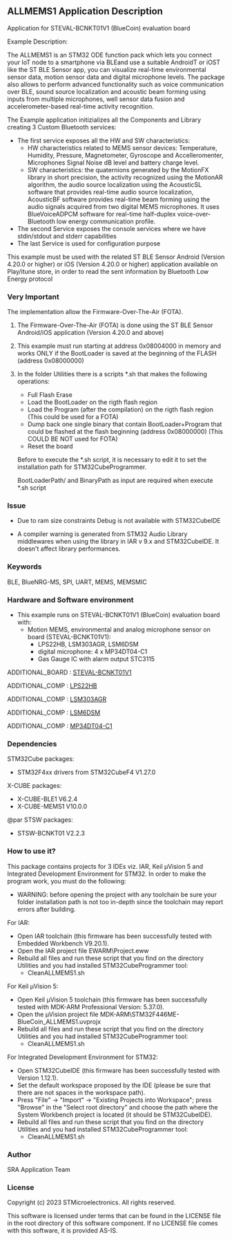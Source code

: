 ## <b>ALLMEMS1 Application Description</b>

Application for STEVAL-BCNKT01V1 (BlueCoin) evaluation board

Example Description:

The ALLMEMS1 is an STM32 ODE function pack which lets you connect your IoT node to a smartphone via BLEand use a suitable AndroidT or iOST like the ST BLE Sensor app,
you can visualize real-time environmental sensor data, motion sensor data and digital microphone levels.
The package also allows to perform advanced functionality such as voice communication over BLE, sound source localization and acoustic beam forming using inputs from multiple microphones, well sensor data fusion and accelerometer-based real-time activity recognition. 

The Example application initizializes all the Components and Library creating 3 Custom Bluetooth services:

 - The first service exposes all the HW and SW characteristics:
   - HW characteristics related to MEMS sensor devices: Temperature, Humidity, Pressure, Magnetometer, Gyroscope and Accelleromenter,
     Microphones Signal Noise dB level and battery charge level. 
   - SW characteristics: the quaternions generated by the MotionFX library in short precision, the activity
     recognized using the MotionAR algorithm, the audio source localization using the AcousticSL software that provides real-time audio
	 source localization, AcousticBF software provides real-time beam forming
	 using the audio signals acquired from two digital MEMS microphones.
	 It uses BlueVoiceADPCM software for real-time half-duplex voice-over-Bluetooth low energy communication profile.
 - The second Service exposes the console services where we have stdin/stdout and stderr capabilities
 - The last Service is used for configuration purpose
 
This example must be used with the related ST BLE Sensor Android (Version 4.20.0 or higher) or iOS (Version 4.20.0 or higher) application available on Play/itune store,
in order to read the sent information by Bluetooth Low Energy protocol

### <b>Very Important</b> 

The implementation allow the Firmware-Over-The-Air (FOTA).
 
 1) The Firmware-Over-The-Air (FOTA) is done using the ST BLE Sensor Android/iOS application (Version 4.20.0 and above)
 
 2) This example must run starting at address 0x08004000 in memory and works ONLY if the BootLoader 
 is saved at the beginning of the FLASH (address 0x08000000)
 
 3) In the folder Utilities there is a scripts *.sh that makes the following operations:
    - Full Flash Erase
    - Load the BootLoader on the rigth flash region
    - Load the Program (after the compilation) on the rigth flash region (This could be used for a FOTA)
    - Dump back one single binary that contain BootLoader+Program that could be 
      flashed at the flash beginning (address 0x08000000) (This COULD BE NOT used for FOTA)
    - Reset the board
	
	Before to execute the *.sh script, it is necessary to edit it to set the installation path for STM32CubeProgrammer.
	
	BootLoaderPath/<BootLoader file name> and BinaryPath as input are required when execute *.sh script

### <b>Issue</b>

- Due to ram size constraints Debug is not available with STM32CubeIDE

- A compiler warning is generated from STM32 Audio Library middlewares when using the library in IAR v 9.x and STM32CubeIDE.
  It doesn't affect library performances.

### <b>Keywords</b>

BLE, BlueNRG-MS, SPI, UART, MEMS, MEMSMIC

### <b>Hardware and Software environment</b>

  - This example runs on STEVAL-BCNKT01V1 (BlueCoin) evaluation board with:
	- Motion MEMS, environmental and analog microphone sensor on board (STEVAL-BCNKT01V1):
	  - LPS22HB, LSM303AGR, LSM6DSM
	  - digital microphone: 4 x MP34DT04-C1
	  - Gas Gauge IC with alarm output STC3115

ADDITIONAL_BOARD : [STEVAL-BCNKT01V1](https://www.st.com/en/evaluation-tools/steval-bcnkt01v1.html)

ADDITIONAL_COMP : [LPS22HB](https://www.st.com/content/st_com/en/products/mems-and-sensors/pressure-sensors/lps22hb.html)

ADDITIONAL_COMP : [LSM303AGR](https://www.st.com/en/mems-and-sensors/lsm303agr.html)

ADDITIONAL_COMP : [LSM6DSM](https://www.st.com/content/st_com/en/products/mems-and-sensors/accelerometers/lsm6dsm.html)

ADDITIONAL_COMP : [MP34DT04-C1](https://www.st.com/en/audio-ics/mp34dt04-c1.html)

### <b>Dependencies</b>

STM32Cube packages:
  - STM32F4xx drivers from STM32CubeF4 V1.27.0
  
X-CUBE packages:

  - X-CUBE-BLE1 V6.2.4
  - X-CUBE-MEMS1 V10.0.0
  
@par STSW packages:

  - STSW-BCNKT01 V2.2.3

### <b>How to use it?</b>

This package contains projects for 3 IDEs viz. IAR, Keil µVision 5 and Integrated Development Environment for STM32. 
In order to make the  program work, you must do the following:

 - WARNING: before opening the project with any toolchain be sure your folder
   installation path is not too in-depth since the toolchain may report errors
   after building.

For IAR:

 - Open IAR toolchain (this firmware has been successfully tested with Embedded Workbench V9.20.1).
 - Open the IAR project file EWARM\Project.eww
 - Rebuild all files and run these script that you find on the directory Utilities and you had installed STM32CubeProgrammer tool:
   - CleanALLMEMS1.sh

For Keil µVision 5:

 - Open Keil µVision 5 toolchain (this firmware has been successfully tested with MDK-ARM Professional Version: 5.37.0).
 - Open the µVision project file MDK-ARM\STM32F446ME-BlueCoin_ALLMEMS1.uvprojx
 - Rebuild all files and run these script that you find on the directory Utilities and you had installed STM32CubeProgrammer tool:
   - CleanALLMEMS1.sh
 
For Integrated Development Environment for STM32:

 - Open STM32CubeIDE (this firmware has been successfully tested with Version 1.12.1).
 - Set the default workspace proposed by the IDE (please be sure that there are not spaces in the workspace path).
 - Press "File" -> "Import" -> "Existing Projects into Workspace"; press "Browse" in the "Select root directory" and choose the path where the System
   Workbench project is located (it should be STM32CubeIDE). 
 - Rebuild all files and run these script that you find on the directory Utilities and you had installed STM32CubeProgrammer tool:
   - CleanALLMEMS1.sh

### <b>Author</b>

SRA Application Team

### <b>License</b>

Copyright (c) 2023 STMicroelectronics.
All rights reserved.

This software is licensed under terms that can be found in the LICENSE file
in the root directory of this software component.
If no LICENSE file comes with this software, it is provided AS-IS.